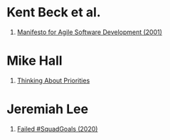 # Kent Beck et al.
1. [Manifesto for Agile Software Development (2001)](https://agilemanifesto.org/)
# Mike Hall
1. [Thinking About Priorities](https://mike.puddingtime.org/management/2022/05/04/thinking-about-priorities)
# Jeremiah Lee
1. [Failed #SquadGoals (2020)](https://www.jeremiahlee.com/posts/failed-squad-goals/)
